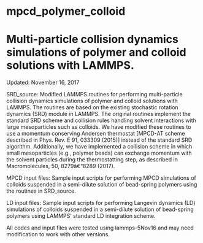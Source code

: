 # mpcd_polymer_colloid

# Multi-particle collision dynamics simulations of polymer and colloid solutions with LAMMPS.
   

Updated: November 16, 2017

SRD_source:  Modified LAMMPS routines for performing multi-particle collision dynamics simulations of polymer and colloid solutions with LAMMPS.  The routines are based on the existing stochastic rotation dynamics (SRD) module in LAMMPS.  The original routines implement the standard SRD scheme and collision rules handling solvent interactions with large mesoparticles such as colloids.  We have modified these routines to use a momentum conserving Andersen thermostat [MPCD-AT scheme described in Phys. Rev. E 91, 033309 (2015)] instead of the standard SRD algorithm. Additionally, we have implemented a collision scheme in which small mesoparticles (e.g., polymer beads) can exchange momentum with the solvent particles during the thermostatting step, as described in Macromolecules, 50, 8279â€“8289 (2017).

MPCD input files:   Sample input scripts for performing MPCD simulations of colloids suspended in a semi-dilute solution of bead-spring polymers using the routines in SRD_source. 

LD input files:   Sample input scripts for performing Langevin dynamics (LD) simulations of colloids suspended in a semi-dilute solution of bead-spring polymers using LAMMPS' standard LD integration scheme.  

All codes and input files were tested using lammps-5Nov16 and may need modification to work with other versions. 
